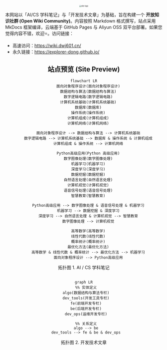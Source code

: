 <div align="center">
    <a href="https://wiki.dwj601.cn/">
        <img src="https://cdn.dwj601.cn/images/20250321124008628.png" alt="site logo" style="zoom:40%;" />
    </a>
</div>

本网站以「AI/CS 学科笔记」与「开发技术文章」为基础，旨在构建一个 **开放知识社群 (Open Wiki Community)**。内容按照 Markdown 格式撰写，站点采用 MkDocs 框架编译，云端基于 GitHub Pages 与 Aliyun OSS 双平台部署。如果您觉得内容不错，欢迎⭐。访问链接：

- 高速访问：<https://wiki.dwj601.cn/>
- 永久链接：<https://explorer-dong.github.io/>

<div align="center"><h2>站点预览 (Site Preview)</h2></div>

<div align="center">

```mermaid
flowchart LR
    面向对象程序设计(面向对象程序设计)
    数据结构与算法(数据结构与算法)
    数字逻辑电路(数字逻辑电路)
    计算机系统基础(计算机系统基础)
    数据库(数据库)
    操作系统(操作系统)
    计算机组成(计算机组成)
    计算机网络(计算机网络)

    面向对象程序设计 --> 数据结构与算法 --> 计算机系统基础
    数字逻辑电路 --> 计算机系统基础 --> 数据库 & 操作系统 & 计算机组成
    计算机组成 & 操作系统 --> 计算机网络

    Python高级应用(Python 高级应用)
    数字图像处理(数字图像处理)
    机器学习(机器学习)
    深度学习(深度学习)
    数据挖掘(数据挖掘)
    自然语言处理(自然语言处理)
    计算机视觉(计算机视觉)
    语音信号处理(语音信号处理)
    智慧教育(智慧教育)

    Python高级应用 --> 数字图像处理 & 语音信号处理 & 机器学习
    机器学习 --> 数据挖掘 & 深度学习
    深度学习 --> 自然语言处理 & 计算机视觉 --> 智慧教育
    数字图像处理 --> 计算机视觉

    高等数学(高等数学)
    线性代数(线性代数)
    概率统计(概率统计)
    最优化方法(最优化方法)
    高等数学 & 线性代数 & 概率统计 --> 最优化方法 --> 机器学习
    面向对象程序设计 --> Python高级应用
```

<caption> 拓扑图 1. AI / CS 学科笔记 </caption>

</br>
</br>

```mermaid
graph LR
  %% 实体定义
  algo(数据结构与算法专栏)
  dev_tools(开发工具专栏)
  fe(前端开发专栏)
  be(后端开发专栏)
  dev_ops(运维开发专栏)
  
  %% 关系定义
  algo --> be
  dev_tools --> fe & be & dev_ops
```

<caption> 拓扑图 2. 开发技术文章 </caption>

</div>  
